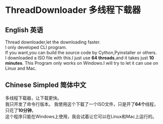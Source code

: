# ThreadDownloader 多线程下载器
## English 英语
Thread downloader,let the downloading faster.  
I only developed CLI program.  
If you want,you can build the source code by Cython,Pyinstaller or others.  
I downloaded a ISO file with this.I just use **64 threads**,and it takes just **10 minutes**.
This Program only works on Windows.I will try to let it can use on Linux and Mac.
## Chinese Simpled 简体中文
多线程下载器，让下载更快。  
我只开发了命令行版本。
我使用这个下载了一个ISO文件，只是开了**64个**线程，只花了**10分钟**。  
这个程序只能在Windows上使用，我会试着让它可以在Linux和Mac上运行的。